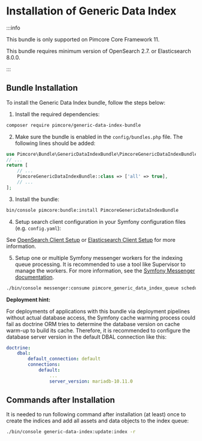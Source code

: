 # Installation of Generic Data Index

:::info

 This bundle is only supported on Pimcore Core Framework 11.

 This bundle requires minimum version of OpenSearch 2.7. or Elasticsearch 8.0.0.

:::

 ## Bundle Installation

To install the Generic Data Index bundle, follow the steps below:

1) Install the required dependencies:

```bash
composer require pimcore/generic-data-index-bundle
```

2) Make sure the bundle is enabled in the `config/bundles.php` file. The following lines should be added:
```php
use Pimcore\Bundle\GenericDataIndexBundle\PimcoreGenericDataIndexBundle;
// ...
return [
    // ...
    PimcoreGenericDataIndexBundle::class => ['all' => true],
    // ...
];  
```

3) Install the bundle:

```bash
bin/console pimcore:bundle:install PimcoreGenericDataIndexBundle
```

4) Setup search client configuration in your Symfony configuration files (e.g. `config.yaml`):

See [OpenSearch Client Setup](../02_Configuration/04_Opensearch.md) or [Elasticsearch Client Setup](../02_Configuration/05_Elasticsearch.md) for more information.

5) Setup one or multiple Symfony messenger workers for the indexing queue processing. It is recommended to use a tool like Supervisor to manage the workers.
   For more information, see the [Symfony Messenger documentation](https://symfony.com/doc/current/messenger.html). 

```bash
./bin/console messenger:consume pimcore_generic_data_index_queue scheduler_generic_data_index
```

**Deployment hint:** 

For deployments of applications with this bundle via deployment pipelines without actual database access, the Symfony cache warming process could fail as doctrine ORM tries to determine the database version on cache warm-up to build its cache. Therefore, it is recommended to configure the database server version in the default DBAL connection like this:

```yaml
doctrine:
    dbal:
        default_connection: default
        connections:
            default:
                ...
                server_version: mariadb-10.11.0
```

## Commands after Installation

It is needed to run following command after installation (at least) once to create the indices and add all assets and data objects to the index queue:
```bash
./bin/console generic-data-index:update:index -r
```
